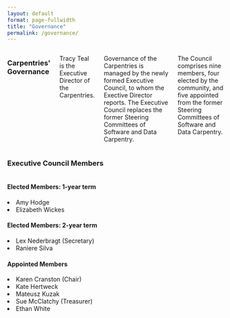 ```yaml
---
layout: default
format: page-fullwidth
title: "Governance"
permalink: /governance/
---
```


<div class="row">
  <div class="small-2 large-4 columns"><h3>Carpentries' Governance</h3>
  
Tracy Teal is the Executive Director of the Carpentries. 

Governance of the Carpentries is managed by the newly formed Executive Council, to whom the Exective Director reports. The Executive Council replaces the former Steering Committees of Software and Data Carpentry. 

The Council comprises nine members, four elected by the community, and five appointed from the former Steering Committees 
of Software and Data Carpentry. 
  
  </div>
 <div class="small-2 large-4 columns"><h3>Executive Council Members</h3>  </div>

<h4> Elected Members: 1-year term</h4>

<li>Amy Hodge 
<li>Elizabeth Wickes 
  
<h4> Elected Members: 2-year term</h4>
<li>Lex Nederbragt (Secretary)
<li>Raniere Silva 

<h4> Appointed Members</h4>

<li>Karen Cranston  (Chair)
<li>Kate Hertweck 
<li>Mateusz Kuzak 
<li>Sue McClatchy (Treasurer)
<li>Ethan White 
